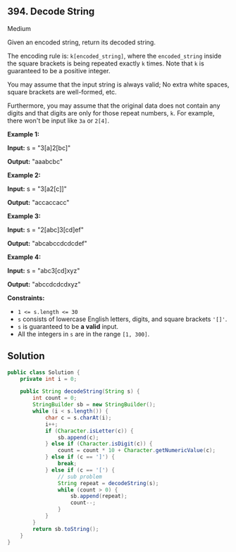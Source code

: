 ## 394\. Decode String

Medium

Given an encoded string, return its decoded string.

The encoding rule is: `k[encoded_string]`, where the `encoded_string` inside the square brackets is being repeated exactly `k` times. Note that `k` is guaranteed to be a positive integer.

You may assume that the input string is always valid; No extra white spaces, square brackets are well-formed, etc.

Furthermore, you may assume that the original data does not contain any digits and that digits are only for those repeat numbers, `k`. For example, there won't be input like `3a` or `2[4]`.

**Example 1:**

**Input:** s = "3[a]2[bc]"

**Output:** "aaabcbc" 

**Example 2:**

**Input:** s = "3[a2[c]]"

**Output:** "accaccacc" 

**Example 3:**

**Input:** s = "2[abc]3[cd]ef"

**Output:** "abcabccdcdcdef" 

**Example 4:**

**Input:** s = "abc3[cd]xyz"

**Output:** "abccdcdcdxyz" 

**Constraints:**

*   `1 <= s.length <= 30`
*   `s` consists of lowercase English letters, digits, and square brackets `'[]'`.
*   `s` is guaranteed to be **a valid** input.
*   All the integers in `s` are in the range `[1, 300]`.

## Solution

```java
public class Solution {
    private int i = 0;

    public String decodeString(String s) {
        int count = 0;
        StringBuilder sb = new StringBuilder();
        while (i < s.length()) {
            char c = s.charAt(i);
            i++;
            if (Character.isLetter(c)) {
                sb.append(c);
            } else if (Character.isDigit(c)) {
                count = count * 10 + Character.getNumericValue(c);
            } else if (c == ']') {
                break;
            } else if (c == '[') {
                // sub problem
                String repeat = decodeString(s);
                while (count > 0) {
                    sb.append(repeat);
                    count--;
                }
            }
        }
        return sb.toString();
    }
}
```